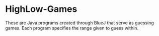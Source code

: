 # HighLow-Games
These are Java programs created through BlueJ that serve as guessing games. Each program specifies the range given to guess within.
